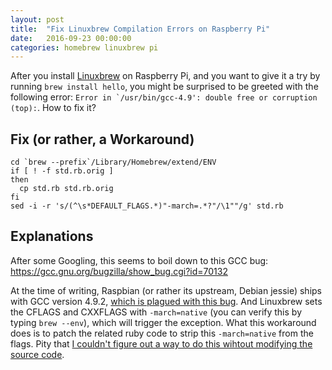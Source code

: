 ```yaml
---
layout: post
title:  "Fix Linuxbrew Compilation Errors on Raspberry Pi"
date:   2016-09-23 00:00:00
categories: homebrew linuxbrew pi
---
```


After you install [Linuxbrew](http://linuxbrew.sh) on Raspberry Pi, and you want to give it a try by running `brew install hello`, you might be surprised to be greeted with the following error:
``Error in `/usr/bin/gcc-4.9': double free or corruption (top):``.
How to fix it?

Fix (or rather, a Workaround)
-----------------------------
```
cd `brew --prefix`/Library/Homebrew/extend/ENV
if [ ! -f std.rb.orig ]
then
  cp std.rb std.rb.orig
fi
sed -i -r 's/(^\s*DEFAULT_FLAGS.*)"-march=.*?"/\1""/g' std.rb
```

Explanations
------------
After some Googling, this seems to boil down to this GCC bug:
[https://gcc.gnu.org/bugzilla/show_bug.cgi?id=70132
](https://gcc.gnu.org/bugzilla/show_bug.cgi?id=70132)

At the time of writing, Raspbian (or rather its upstream, Debian jessie) ships with GCC version 4.9.2, [which is plagued with this bug](https://github.com/raspberrypi/linux/issues/1580). And Linuxbrew sets the CFLAGS and CXXFLAGS with `-march=native` (you can verify this by typing `brew --env`), which will trigger the exception. What this workaround does is to patch the related ruby code to strip this `-march=native` from the flags. Pity that [I couldn't figure out a way to do this wihtout modifying the source code](https://github.com/Linuxbrew/legacy-linuxbrew/issues/375).


